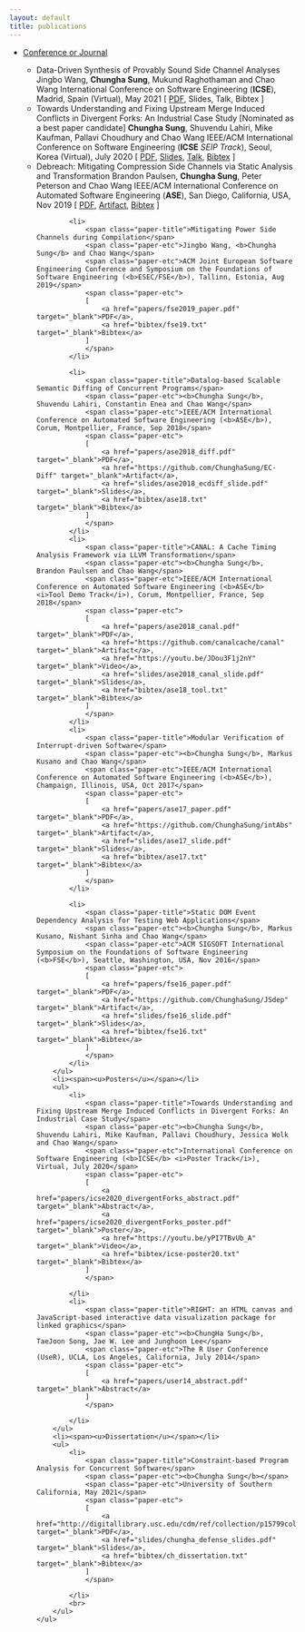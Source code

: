 ```yaml
---
layout: default
title: publications
---
```

<div class="chungha-pub">
    <ul>
    <li>
    <span><u>Conference or Journal</u></span>
    </li>
        <ul>
            <li>
                <span class="paper-title">Data-Driven Synthesis of Provably Sound Side Channel Analyses</span>
                <span class="paper-etc">Jingbo Wang, <b>Chungha Sung</b>, Mukund Raghothaman and Chao Wang</span>
                <span class="paper-etc">International Conference on Software Engineering (<b>ICSE</b>), Madrid, Spain (Virtual), May 2021</span>
                <span class="paper-etc">
                [
                    <a href="https://arxiv.org/pdf/2102.06753.pdf" target="_blank">PDF</a>,
                    Slides,
                    Talk,
                    Bibtex
                ]
                </span>
            </li>
            <li>
                <span class="paper-title">Towards Understanding and Fixing Upstream Merge Induced Conflicts in Divergent Forks: An Industrial Case Study</span>
                <span class="paper-etc">[Nominated as a best paper candidate]</span>
                <span class="paper-etc"><b>Chungha Sung</b>, Shuvendu Lahiri, Mike Kaufman, Pallavi Choudhury and Chao Wang</span>
                <span class="paper-etc">IEEE/ACM International Conference on Software Engineering (<b>ICSE</b> <i>SEIP Track</i>), Seoul, Korea (Virtual), July 2020</span>
                <span class="paper-etc">
                [
                    <a href="papers/icse-seip_2020.pdf" target="_blank">PDF</a>,
                    <a href="slides/icse2020_divergentForks_slide.pptx" target="_blank">Slides</a>,
                    <a href="https://youtu.be/CoGL3it_ZSE" target="_blank">Talk</a>,
                    <a href="bibtex/icse-seip20.txt" target="_blank">Bibtex</a>
                ]
                </span>
            </li>
            <li>
                <span class="paper-title">Debreach: Mitigating Compression Side Channels via Static Analysis and Transformation</span>
                <span class="paper-etc">Brandon Paulsen, <b>Chungha Sung</b>, Peter Peterson and Chao Wang</span>
                <span class="paper-etc">IEEE/ACM International Conference on Automated Software Engineering (<b>ASE</b>), San Diego, California, USA, Nov 2019</span>
                <span class="paper-etc">
                [
                    <a href="papers/ase2019_debreach.pdf" target="_blank">PDF</a>,
                    <a href="https://drive.google.com/drive/folders/1kT_Xvn9q0G5Dm_dC2eF-lF1brSal_obU?usp=sharing" target="_blank">Artifact</a>,
                    <a href="bibtex/ase19.txt" target="_blank">Bibtex</a>
                ]
                </span>
            </li>

            <li>
                <span class="paper-title">Mitigating Power Side Channels during Compilation</span>
                <span class="paper-etc">Jingbo Wang, <b>Chungha Sung</b> and Chao Wang</span>
                <span class="paper-etc">ACM Joint European Software Engineering Conference and Symposium on the Foundations of Software Engineering (<b>ESEC/FSE</b>), Tallinn, Estonia, Aug 2019</span>
                <span class="paper-etc">
                [
                    <a href="papers/fse2019_paper.pdf" target="_blank">PDF</a>,
                    <a href="bibtex/fse19.txt" target="_blank">Bibtex</a>
                ]
                </span>
            </li>

            <li>
                <span class="paper-title">Datalog-based Scalable Semantic Diffing of Concurrent Programs</span>
                <span class="paper-etc"><b>Chungha Sung</b>, Shuvendu Lahiri, Constantin Enea and Chao Wang</span>
                <span class="paper-etc">IEEE/ACM International Conference on Automated Software Engineering (<b>ASE</b>), Corum, Montpellier, France, Sep 2018</span>
                <span class="paper-etc">
                [
                    <a href="papers/ase2018_diff.pdf" target="_blank">PDF</a>,
                    <a href="https://github.com/ChunghaSung/EC-Diff" target="_blank">Artifact</a>, 
                    <a href="slides/ase2018_ecdiff_slide.pdf" target="_blank">Slides</a>,
                    <a href="bibtex/ase18.txt" target="_blank">Bibtex</a>
                ]
                </span>
            </li>
            <li>
                <span class="paper-title">CANAL: A Cache Timing Analysis Framework via LLVM Transformation</span>
                <span class="paper-etc"><b>Chungha Sung</b>, Brandon Paulsen and Chao Wang</span>
                <span class="paper-etc">IEEE/ACM International Conference on Automated Software Engineering (<b>ASE</b> <i>Tool Demo Track</i>), Corum, Montpellier, France, Sep 2018</span>
                <span class="paper-etc">
                [
                    <a href="papers/ase2018_canal.pdf" target="_blank">PDF</a>, 
                    <a href="https://github.com/canalcache/canal" target="_blank">Artifact</a>, 
                    <a href="https://youtu.be/JDou3F1j2nY" target="_blank">Video</a>, 
                    <a href="slides/ase2018_canal_slide.pdf" target="_blank">Slides</a>,
                    <a href="bibtex/ase18_tool.txt" target="_blank">Bibtex</a>
                ]
                </span>
            </li>
            <li>
                <span class="paper-title">Modular Verification of Interrupt-driven Software</span>
                <span class="paper-etc"><b>Chungha Sung</b>, Markus Kusano and Chao Wang</span>
                <span class="paper-etc">IEEE/ACM International Conference on Automated Software Engineering (<b>ASE</b>), Champaign, Illinois, USA, Oct 2017</span>
                <span class="paper-etc">
                [
                    <a href="papers/ase17_paper.pdf" target="_blank">PDF</a>, 
                    <a href="https://github.com/ChunghaSung/intAbs" target="_blank">Artifact</a>,
                    <a href="slides/ase17_slide.pdf" target="_blank">Slides</a>,
                    <a href="bibtex/ase17.txt" target="_blank">Bibtex</a>
                ]
                </span>
            </li>

            <li>
                <span class="paper-title">Static DOM Event Dependency Analysis for Testing Web Applications</span>
                <span class="paper-etc"><b>Chungha Sung</b>, Markus Kusano, Nishant Sinha and Chao Wang</span>
                <span class="paper-etc">ACM SIGSOFT International Symposium on the Foundations of Software Engineering (<b>FSE</b>), Seattle, Washington, USA, Nov 2016</span>
                <span class="paper-etc">
                [
                    <a href="papers/fse16_paper.pdf" target="_blank">PDF</a>, 
                    <a href="https://github.com/ChunghaSung/JSdep" target="_blank">Artifact</a>,
                    <a href="slides/fse16_slide.pdf" target="_blank">Slides</a>,
                    <a href="bibtex/fse16.txt" target="_blank">Bibtex</a>
                ]
                </span>
            </li>
        </ul>
        <li><span><u>Posters</u></span></li>
        <ul>
            <li>
                <span class="paper-title">Towards Understanding and Fixing Upstream Merge Induced Conflicts in Divergent Forks: An Industrial Case Study</span>
                <span class="paper-etc"><b>Chungha Sung</b>, Shuvendu Lahiri, Mike Kaufman, Pallavi Choudhury, Jessica Wolk and Chao Wang</span>
                <span class="paper-etc">International Conference on Software Engineering (<b>ICSE</b> <i>Poster Track</i>), Virtual, July 2020</span>
                <span class="paper-etc">
                [
                    <a href="papers/icse2020_divergentForks_abstract.pdf" target="_blank">Abstract</a>,
                    <a href="papers/icse2020_divergentForks_poster.pdf" target="_blank">Poster</a>,
                    <a href="https://youtu.be/yPI7TBvUb_A" target="_blank">Video</a>,
                    <a href="bibtex/icse-poster20.txt" target="_blank">Bibtex</a>
                ]
                </span>

            </li>
            <li>
                <span class="paper-title">RIGHT: an HTML canvas and JavaScript-based interactive data visualization package for linked graphics</span>
                <span class="paper-etc"><b>ChungHa Sung</b>, TaeJoon Song, Jae W. Lee and Junghoon Lee</span>
                <span class="paper-etc">The R User Conference (UseR), UCLA, Los Angeles, California, July 2014</span>
                <span class="paper-etc">
                [
                    <a href="papers/user14_abstract.pdf" target="_blank">Abstract</a>
                ]
                </span>

            </li>
        </ul>
        <li><span><u>Dissertation</u></span></li>
        <ul>
            <li>
                <span class="paper-title">Constraint-based Program Analysis for Concurrent Software</span>
                <span class="paper-etc"><b>Chungha Sung</b></span>
                <span class="paper-etc">University of Southern California, May 2021</span>
                <span class="paper-etc">
                [
                    <a href="http://digitallibrary.usc.edu/cdm/ref/collection/p15799coll89/id/431587" target="_blank">PDF</a>,
                    <a href="slides/chungha_defense_slides.pdf" target="_blank">Slides</a>,
                    <a href="bibtex/ch_dissertation.txt" target="_blank">Bibtex</a>
                ]
                </span>

            </li>
            <br>
        </ul>
    </ul>
</div>

